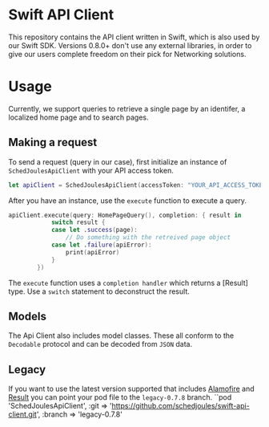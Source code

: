 # Swift API Client

This repository contains the API client written in Swift, which is also used by our Swift SDK. Versions 0.8.0+ don't use any external libraries, in order to give our users complete freedom on their pick for Networking solutions.

# Usage
Currently, we support queries to retrieve a single page by an identifer, a localized home page and to search pages.

## Making a request
To send a request (query in our case), first initialize an instance of `SchedJoulesApiClient` with your API access token.
```swift
let apiClient = SchedJoulesApiClient(accessToken: "YOUR_API_ACCESS_TOKEN")
```

After you have an instance, use the `execute` function to execute a query.
```swift
apiClient.execute(query: HomePageQuery(), completion: { result in
            switch result {
            case let .success(page):
                // Do something with the retreived page object
            case let .failure(apiError):
                print(apiError)
            }
        })
 ```
The `execute` function uses a `completion handler` which returns a [Result]
type. Use a `switch` statement to deconstruct the result. 

## Models
The Api Client also includes model classes. These all conform to the `Decodable` protocol and can be decoded from `JSON` data.

## Legacy
If you want to use the latest version supported that includes [Alamofire](https://github.com/Alamofire/Alamofire) and [Result](https://github.com/antitypical/Result) you can point your pod file to the `legacy-0.7.8` branch.
``pod 'SchedJoulesApiClient', :git => 'https://github.com/schedjoules/swift-api-client.git', :branch => 'legacy-0.7.8'
